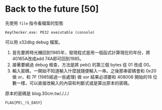 # Back to the future [50]

先使用 `file` 指令看檔案的型態

```
KeyChecker.exe: PE32 executable (console)
```

可以用 x32dbg debug 檔案。

1. 首先要將時光機回到1985年，發現程式是用一個函式計算現在的年份，將40165A改成add 74A即可回到1985。
2. 接著要繞過 debug 檢查，方法是將 peb() 的第三個 bytes 從 01 改成 00。
3. 輸入密碼，一開始不知道輸入什麼就隨便輸入一串。之後那串密碼會和 0x20 做 or，和 7F (1985經過一些處理) 做 xor 結果必須要和 408008 開始的18 位數一樣，可以直接改輸入的內容和判斷式或是算出原本的密碼。

原本的密碼是 blog.30cm.tw/./././

`FLAG{PE\_!S_EASY}`
